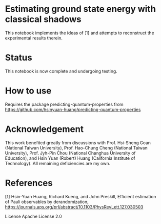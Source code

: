 # Estimating ground state energy with classical shadows
This notebook implements the ideas of [1] and attempts to reconstruct the experimental results therein.

# Status
This notebook is now complete and undergoing testing. 

# How to use
Requires the package predicting-quantum-properties from https://github.com/hsinyuan-huang/predicting-quantum-properties

# Acknowledgement
This work benefited greatly from discussions with Prof. Hsi-Sheng Goan (National Taiwan University), Prof. Hao-Chung Cheng (National Taiwan University), Prof. Jyh-Pin Chou (National Changhua University of Education), and Hsin Yuan (Robert) Huang (California Institute of Technology). All remaining deficiencies are my own.

# References
[1] Hsin-Yuan Huang, Richard Kueng, and John Preskill, Efficient estimation of Pauli observables by derandomization, https://journals.aps.org/prl/abstract/10.1103/PhysRevLett.127.030503

License
Apache License 2.0
